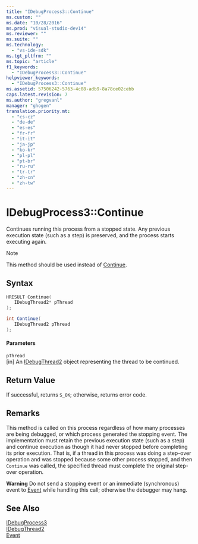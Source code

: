 ```yaml
---
title: "IDebugProcess3::Continue"
ms.custom: ""
ms.date: "10/28/2016"
ms.prod: "visual-studio-dev14"
ms.reviewer: ""
ms.suite: ""
ms.technology: 
  - "vs-ide-sdk"
ms.tgt_pltfrm: ""
ms.topic: "article"
f1_keywords: 
  - "IDebugProcess3::Continue"
helpviewer_keywords: 
  - "IDebugProcess3::Continue"
ms.assetid: 57506242-5763-4c08-adb9-8a78ce02cebb
caps.latest.revision: 7
ms.author: "gregvanl"
manager: "ghogen"
translation.priority.mt: 
  - "cs-cz"
  - "de-de"
  - "es-es"
  - "fr-fr"
  - "it-it"
  - "ja-jp"
  - "ko-kr"
  - "pl-pl"
  - "pt-br"
  - "ru-ru"
  - "tr-tr"
  - "zh-cn"
  - "zh-tw"
---
```

# IDebugProcess3::Continue
Continues running this process from a stopped state. Any previous execution state (such as a step) is preserved, and the process starts executing again.  
  
> [!NOTE]
>  This method should be used instead of [Continue](../../../extensibility/debugger/reference/idebugprogram2-continue.md).  
  
## Syntax  
  
```cpp  
HRESULT Continue(  
   IDebugThread2* pThread  
);  
```  
  
```c#  
int Continue(  
   IDebugThread2 pThread  
);  
```  
  
#### Parameters  
 `pThread`  
 [in] An [IDebugThread2](../../../extensibility/debugger/reference/idebugthread2.md) object representing the thread to be continued.  
  
## Return Value  
 If successful, returns `S_OK`; otherwise, returns error code.  
  
## Remarks  
 This method is called on this process regardless of how many processes are being debugged, or which process generated the stopping event. The implementation must retain the previous execution state (such as a step) and continue execution as though it had never stopped before completing its prior execution. That is, if a thread in this process was doing a step-over operation and was stopped because some other process stopped, and then `Continue` was called, the specified thread must complete the original step-over operation.  
  
 **Warning** Do not send a stopping event or an immediate (synchronous) event to [Event](../../../extensibility/debugger/reference/idebugeventcallback2-event.md) while handling this call; otherwise the debugger may hang.  
  
## See Also  
 [IDebugProcess3](../../../extensibility/debugger/reference/idebugprocess3.md)   
 [IDebugThread2](../../../extensibility/debugger/reference/idebugthread2.md)   
 [Event](../../../extensibility/debugger/reference/idebugeventcallback2-event.md)
